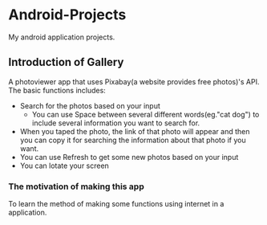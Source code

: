 # Android-Projects
My android application projects.  

## Introduction of Gallery  
A photoviewer app that uses Pixabay(a website provides free photos)'s API. The basic functions includes:
* Search for the photos based on your input 
  * You can use Space between several different words(eg."cat dog") to include several information you want to search for.
* When you taped the photo, the link of that photo will appear and then you can copy it for searching the information about that photo if you want.
* You can use Refresh to get some new photos based on your input
* You can lotate your screen

### The motivation of making this app
To learn the method of making some functions using internet in a application.
